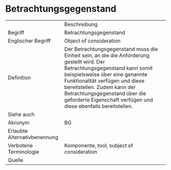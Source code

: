 # Betrachtungsgegenstand

<link-summary rel="summary"/>
<card-summary rel="summary"/>
<web-summary rel="summary"/>


<table>
    <tr>
        <td></td>
        <td>Beschreibung</td>
    </tr>
    <tr>
        <td>Begriff</td>
        <td>Betrachtungsgegenstand</td>
    </tr>
    <tr>
        <td>Englischer Begriff</td>
        <td>Object of consideration</td>
    </tr>
    <tr>
        <td>Definition</td>
        <td id="summary" >Der Betrachtungsgegenstand muss die Einheit sein, an die die Anforderung gestellt wird. 
            Der Betrachtungsgegenstand kann somit beispielsweise über eine genannte Funktionalität 
            verfügen und diese bereitstellen. Zudem kann der Betrachtungsgegenstand 
            über die geforderte Eigenschaft verfügen und diese ebenfalls bereitstellen.</td>
    </tr>  
    <tr>
        <td>Siehe auch</td>
        <td></td>
    </tr>
    <tr>
        <td>Akronym</td>
        <td>BG</td>
    </tr>
   <tr>
        <td>Erlaubte Alternativbenennung</td>
        <td></td>
    </tr>
   <tr>
        <td>Verbotene Terminologie</td>
        <td>Komponente, tool, subject of consideration</td>
    </tr>
   <tr>
        <td>Quelle</td>
        <td></td>
    </tr>
</table>